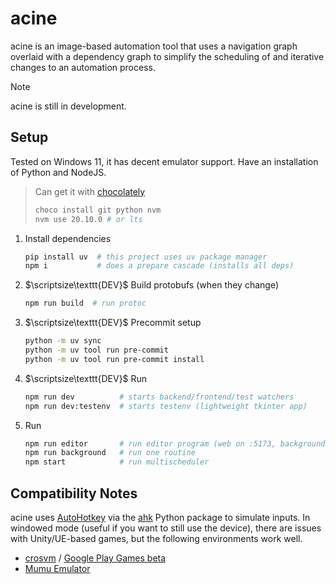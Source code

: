 # acine

acine is an image-based automation tool that uses a navigation graph
overlaid with a dependency graph to simplify the scheduling of and iterative
changes to an automation process.

> [!NOTE]
> acine is still in development.

## Setup

Tested on Windows 11, it has decent emulator support.
Have an installation of Python and NodeJS.

> Can get it with [chocolately](https://chocolatey.org/install)
>
> ```sh
> choco install git python nvm
> nvm use 20.10.0 # or lts
> ```

1. Install dependencies

   ```sh
   pip install uv  # this project uses uv package manager
   npm i           # does a prepare cascade (installs all deps)
   ```

2. $\scriptsize\texttt{DEV}$ Build protobufs (when they change)

   ```sh
   npm run build  # run protoc
   ```

3. $\scriptsize\texttt{DEV}$ Precommit setup

   ```sh
   python -m uv sync
   python -m uv tool run pre-commit
   python -m uv tool run pre-commit install
   ```

4. $\scriptsize\texttt{DEV}$ Run

   ```sh
   npm run dev          # starts backend/frontend/test watchers
   npm run dev:testenv  # starts testenv (lightweight tkinter app)
   ```

5. Run

   ```sh
   npm run editor       # run editor program (web on :5173, background on :9000)
   npm run background   # run one routine
   npm start            # run multischeduler
   ```

## Compatibility Notes

acine uses [AutoHotkey](https://www.autohotkey.com/) via the
[ahk](https://github.com/spyoungtech/ahk) Python package to simulate inputs.
In windowed mode (useful if you want to still use the device), there are
issues with Unity/UE-based games, but the following environments work well.

- [crosvm](https://github.com/google/crosvm) / [Google Play Games beta](https://play.google.com/googleplaygames)
- [Mumu Emulator](https://www.mumuplayer.com)
